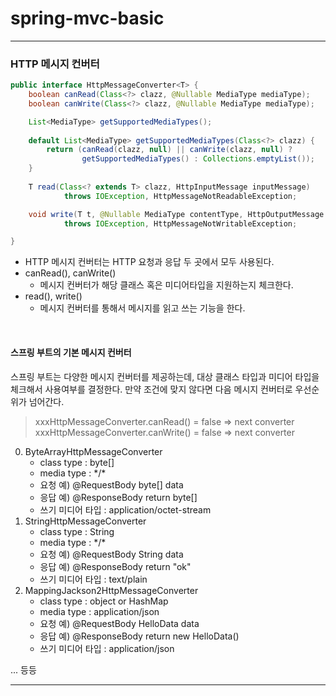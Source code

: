 # spring-mvc-basic

---

### HTTP 메시지 컨버터

````java
public interface HttpMessageConverter<T> {
	boolean canRead(Class<?> clazz, @Nullable MediaType mediaType);
	boolean canWrite(Class<?> clazz, @Nullable MediaType mediaType);

	List<MediaType> getSupportedMediaTypes();
    
	default List<MediaType> getSupportedMediaTypes(Class<?> clazz) {
		return (canRead(clazz, null) || canWrite(clazz, null) ?
				getSupportedMediaTypes() : Collections.emptyList());
	}
    
	T read(Class<? extends T> clazz, HttpInputMessage inputMessage) 
            throws IOException, HttpMessageNotReadableException;

	void write(T t, @Nullable MediaType contentType, HttpOutputMessage outputMessage) 
            throws IOException, HttpMessageNotWritableException;

}

````

- HTTP 메시지 컨버터는 HTTP 요청과 응답 두 곳에서 모두 사용된다.
- canRead(), canWrite()
  - 메시지 컨버터가 해당 클래스 혹은 미디어타입을 지원하는지 체크한다.
- read(), write() 
  - 메시지 컨버터를 통해서 메시지를 읽고 쓰는 기능을 한다.
  
<br>

#### 스프링 부트의 기본 메시지 컨버터

스프링 부트는 다양한 메시지 컨버터를 제공하는데, 대상 클래스 타입과 미디어 타입을 체크해서 사용여부를 결정한다. 만약 조건에 맞지 않다면 다음 메시지 컨버터로 우선순위가 넘어간다.

> xxxHttpMessageConverter.canRead() = false => next converter
> xxxHttpMessageConverter.canWrite() = false => next converter

0. ByteArrayHttpMessageConverter 
   - class type : byte[]
   - media type : \*/*
   - 요청 예) @RequestBody byte[] data
   - 응답 예) @ResponseBody return byte[] 
   - 쓰기 미디어 타입 : application/octet-stream 
1. StringHttpMessageConverter
   - class type : String
   - media type : \*/*
   - 요청 예) @RequestBody String data
   - 응답 예) @ResponseBody return "ok"
   - 쓰기 미디어 타입 : text/plain
2. MappingJackson2HttpMessageConverter
   - class type : object or HashMap
   - media type : application/json
   - 요청 예) @RequestBody HelloData data
   - 응답 예) @ResponseBody return new HelloData()
   - 쓰기 미디어 타입 : application/json  

... 등등


---